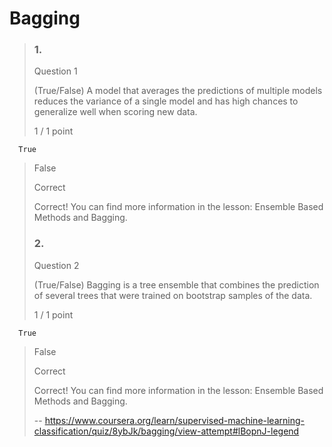# Bagging
> ### 1.
> 
> Question 1
> 
> (True/False) A model that averages the predictions of multiple models reduces the variance of a single model and has high chances to generalize well when scoring new data.
> 
> 1 / 1 point
> 

      True 
> 
>  False 
> 
> Correct
> 
> Correct! You can find more information in the lesson: Ensemble Based Methods and Bagging.
> 
> ### 2.
> 
> Question 2
> 
> (True/False) Bagging is a tree ensemble that combines the prediction of several trees that were trained on bootstrap samples of the data.
> 
> 1 / 1 point
> 

      True 
> 
>  False 
> 
> Correct
> 
> Correct! You can find more information in the lesson: Ensemble Based Methods and Bagging.
>
> -- https://www.coursera.org/learn/supervised-machine-learning-classification/quiz/8ybJk/bagging/view-attempt#lBopnJ-legend
